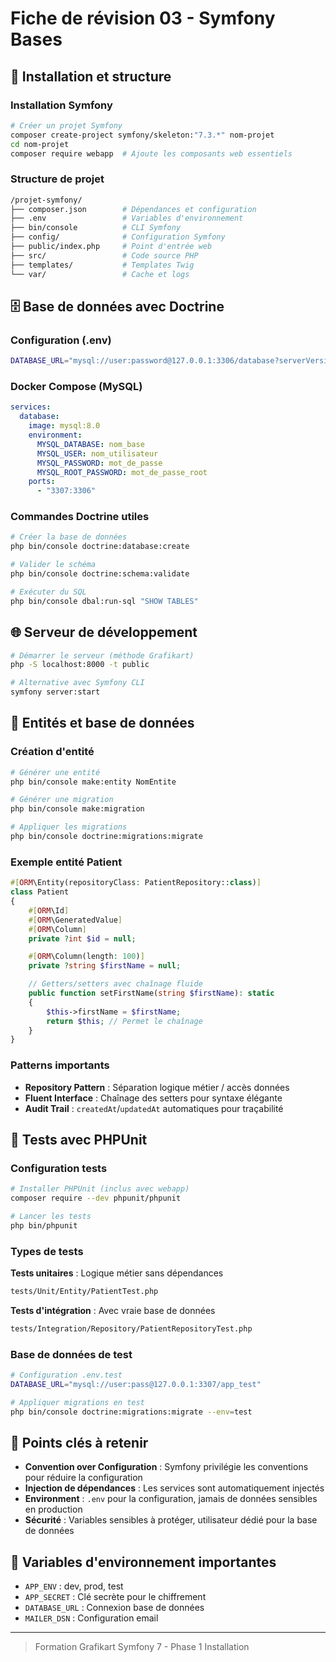 # Fiche de révision 03 - Symfony Bases

## 📁 Installation et structure

### Installation Symfony

```bash
# Créer un projet Symfony
composer create-project symfony/skeleton:"7.3.*" nom-projet
cd nom-projet
composer require webapp  # Ajoute les composants web essentiels
```

### Structure de projet

```bash
/projet-symfony/
├── composer.json        # Dépendances et configuration
├── .env                 # Variables d'environnement
├── bin/console          # CLI Symfony
├── config/              # Configuration Symfony
├── public/index.php     # Point d'entrée web
├── src/                 # Code source PHP
├── templates/           # Templates Twig
└── var/                 # Cache et logs
```

## 🗄️ Base de données avec Doctrine

### Configuration (.env)

```bash
DATABASE_URL="mysql://user:password@127.0.0.1:3306/database?serverVersion=8.0&charset=utf8mb4"
```

### Docker Compose (MySQL)

```yaml
services:
  database:
    image: mysql:8.0
    environment:
      MYSQL_DATABASE: nom_base
      MYSQL_USER: nom_utilisateur
      MYSQL_PASSWORD: mot_de_passe
      MYSQL_ROOT_PASSWORD: mot_de_passe_root
    ports:
      - "3307:3306"
```

### Commandes Doctrine utiles

```bash
# Créer la base de données
php bin/console doctrine:database:create

# Valider le schéma
php bin/console doctrine:schema:validate

# Exécuter du SQL
php bin/console dbal:run-sql "SHOW TABLES"
```

## 🌐 Serveur de développement

```bash
# Démarrer le serveur (méthode Grafikart)
php -S localhost:8000 -t public

# Alternative avec Symfony CLI
symfony server:start
```

## 🏥 Entités et base de données

### Création d'entité

```bash
# Générer une entité
php bin/console make:entity NomEntite

# Générer une migration
php bin/console make:migration

# Appliquer les migrations
php bin/console doctrine:migrations:migrate
```

### Exemple entité Patient

```php
#[ORM\Entity(repositoryClass: PatientRepository::class)]
class Patient
{
    #[ORM\Id]
    #[ORM\GeneratedValue]
    #[ORM\Column]
    private ?int $id = null;

    #[ORM\Column(length: 100)]
    private ?string $firstName = null;

    // Getters/setters avec chaînage fluide
    public function setFirstName(string $firstName): static
    {
        $this->firstName = $firstName;
        return $this; // Permet le chaînage
    }
}
```

### Patterns importants

- **Repository Pattern** : Séparation logique métier / accès données
- **Fluent Interface** : Chaînage des setters pour syntaxe élégante
- **Audit Trail** : `createdAt`/`updatedAt` automatiques pour traçabilité

## 🧪 Tests avec PHPUnit

### Configuration tests

```bash
# Installer PHPUnit (inclus avec webapp)
composer require --dev phpunit/phpunit

# Lancer les tests
php bin/phpunit
```

### Types de tests

**Tests unitaires** : Logique métier sans dépendances

```bash
tests/Unit/Entity/PatientTest.php
```

**Tests d'intégration** : Avec vraie base de données

```bash
tests/Integration/Repository/PatientRepositoryTest.php
```

### Base de données de test

```bash
# Configuration .env.test
DATABASE_URL="mysql://user:pass@127.0.0.1:3307/app_test"

# Appliquer migrations en test
php bin/console doctrine:migrations:migrate --env=test
```

## 📝 Points clés à retenir

- **Convention over Configuration** : Symfony privilégie les conventions pour réduire la configuration
- **Injection de dépendances** : Les services sont automatiquement injectés
- **Environment** : `.env` pour la configuration, jamais de données sensibles en production
- **Sécurité** : Variables sensibles à protéger, utilisateur dédié pour la base de données

## 🔧 Variables d'environnement importantes

- `APP_ENV` : dev, prod, test
- `APP_SECRET` : Clé secrète pour le chiffrement
- `DATABASE_URL` : Connexion base de données
- `MAILER_DSN` : Configuration email

---

> Formation Grafikart Symfony 7 - Phase 1 Installation
